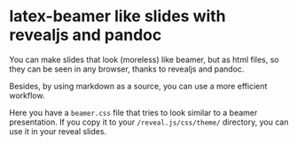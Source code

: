 # latex-beamer like slides with revealjs and pandoc

You can make slides that look (moreless) like beamer, but as html files, so they can be seen in any browser, thanks to revealjs and pandoc.

Besides, by using markdown as a source, you can use a more efficient workflow.

Here you have a `beamer.css` file that tries to look similar to a beamer presentation. If you copy it to your `/reveal.js/css/theme/` directory, you can use it in your reveal slides.


